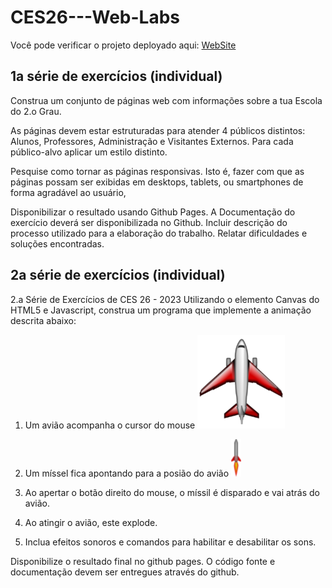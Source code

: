 ﻿# CES26---Web-Labs

Você pode verificar o projeto deployado aqui: [WebSite](https://dannxc.github.io/CES26---Web-Labs/)

## 1a série de exercícios (individual)

Construa um conjunto de páginas web com informações sobre a tua
Escola do 2.o Grau.


As páginas devem estar estruturadas para atender 4 públicos
distintos: Alunos, Professores, Administração e Visitantes Externos. Para cada
público-alvo aplicar um estilo distinto.


Pesquise como tornar as páginas responsivas. Isto é, fazer
com que as páginas possam ser exibidas em desktops, tablets, ou smartphones de
forma agradável ao usuário,


Disponibilizar o resultado usando Github Pages.
A Documentação do exercício deverá ser
disponibilizada no Github. Incluir descrição do processo utilizado para a
elaboração do trabalho. Relatar dificuldades e soluções encontradas.


## 2a série de exercícios (individual)

2.a Série de Exercícios de CES 26 - 2023
Utilizando o elemento Canvas do HTML5 e Javascript, construa um programa que implemente a animação descrita abaixo:

1) Um avião acompanha o cursor do mouse
![airplane.png](./Lista%202/assets/airplane.png)

1) Um míssel fica apontando para a posião do avião
![missile.png](./Lista%202/assets/missile.png)

1) Ao apertar o botão direito do mouse, o míssil é disparado e vai atrás do avião.

2) Ao atingir o avião, este explode.

3) Inclua efeitos sonoros e comandos para habilitar e desabilitar os sons.

Disponibilize o resultado final no github pages.
O código fonte e documentação devem ser entregues através do github.